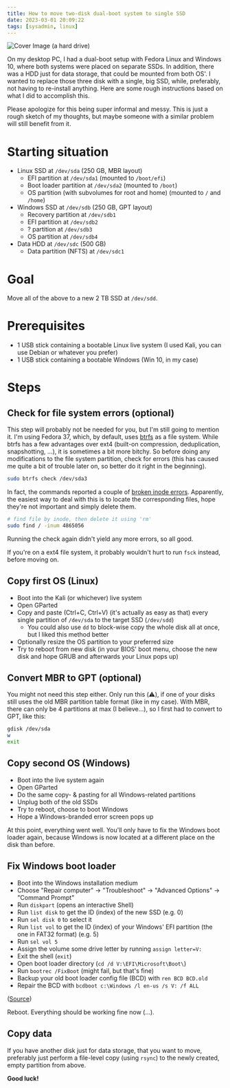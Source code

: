 ```yaml
---
title: How to move two-disk dual-boot system to single SSD
date: 2023-03-01 20:09:22
tags: [sysadmin, linux]
---
```


![Cover Image (a hard drive)](images/hard_drive1.webp)

On my desktop PC, I had a dual-boot setup with Fedora Linux and Windows 10, where both systems were placed on separate SSDs. In addition, there was a HDD just for data storage, that could be mounted from both OS'. I wanted to replace those three disk with a single, big SSD, while, preferably, not having to re-install anything. Here are some rough instructions based on what I did to accomplish this. 

Please apologize for this being super informal and messy. This is just a rough sketch of my thoughts, but maybe someone with a similar problem will still benefit from it.

# Starting situation
- Linux SSD at `/dev/sda` (250 GB, MBR layout)
	- EFI partition at `/dev/sda1` (mounted to `/boot/efi`)
	- Boot loader partition at `/dev/sda2` (mounted to `/boot`)
	- OS partition (with subvolumes for root and home) (mounted to `/` and `/home`)
- Windows SSD at `/dev/sdb` (250 GB, GPT layout)
	- Recovery partition at `/dev/sdb1`
	- EFI partition at `/dev/sdb2`
	- ? partition at `/dev/sdb3`
	- OS partition at `/dev/sdb4`
- Data HDD at `/dev/sdc` (500 GB)
	- Data partition (NFTS) at `/dev/sdc1`
	
# Goal
Move all of the above to a new 2 TB SSD at `/dev/sdd`.

# Prerequisites
* 1 USB stick containing a bootable Linux live system (I used Kali, you can use Debian or whatever you prefer)
* 1 USB stick containing a bootable Windows (Win 10, in my case)

# Steps
## Check for file system errors (optional) 
This step will probably not be needed for you, but I'm still going to mention it. I'm using Fedora 37, which, by default, uses [btrfs](https://fedoraproject.org/wiki/Btrfs) as a file system. While btrfs has a few advantages over ext4 (built-on compression, deduplication, snapshotting, ...), it is sometimes a bit more bitchy. So before doing any modifications to the file system partition, check for errors (this has caused me quite a bit of trouble later on, so better do it right in the beginning). 

```bash
sudo btrfs check /dev/sda3
```

In fact, the commands reported a couple of [broken inode errors](https://pastr.de/p/tzu5mznboxpfozp0lismsmug). Apparently, the easiest way to deal with this is to locate the corresponding files, hope they're not important and simply delete them. 

```bash
# find file by inode, then delete it using 'rm'
sudo find / -inum 4865056
```

Running the check again didn't yield any more errors, so all good. 

If you're on a ext4 file system, it probably wouldn't hurt to run `fsck` instead, before moving on.

## Copy first OS (Linux)
* Boot into the Kali (or whichever) live system
* Open GParted
* Copy and paste (Ctrl+C, Ctrl+V) (it's actually as easy as that) every single partition of `/dev/sda` to the target SSD (`/dev/sdd`)
  * You could also use `dd` to block-wise copy the whole disk all at once, but I liked this method better
* Optionally resize the OS partition to your preferred size
* Try to reboot from new disk (in your BIOS' boot menu, choose the new disk and hope GRUB and afterwards your Linux pops up)

## Convert MBR to GPT (optional)
You might not need this step either. Only run this (⚠️), if one of your disks still uses the old MBR partition table format (like in my case). With MBR, there can only be 4 partitions at max (I believe...), so I first had to convert to GPT, like this:

```bash
gdisk /dev/sda
w
exit
```

## Copy second OS (Windows)
* Boot into the live system again
* Open GParted
* Do the same copy- & pasting for all Windows-related partitions
* Unplug both of the old SSDs
* Try to reboot, choose to boot Windows
* Hope a Windows-branded error screen pops up

At this point, everything went well. You'll only have to fix the Windows boot loader again, because Windows is now located at a different place on the disk than before.

## Fix Windows boot loader
* Boot into the Windows installation medium
* Choose "Repair computer" -> "Troubleshoot" -> "Advanced Options" -> "Command Prompt"
* Run `diskpart` (opens an interactive Shell) 
* Run `list disk` to get the ID (index) of the new SSD (e.g. 0)
* Run `sel disk 0` to select it
* Run `list vol` to get the ID (index) of your Windows' EFI partition (the one in FAT32 format) (e.g. 5)
* Run `sel vol 5`
* Assign the volume some drive letter by running `assign letter=V:`
* Exit the shell (`exit`)
* Open boot loader directory (`cd /d V:\EFI\Microsoft\Boot\`)
* Run `bootrec /FixBoot` (might fail, but that's fine)
* Backup your old boot loader config file (BCD) with `ren BCD BCD.old`
* Repair the BCD with `bcdboot c:\Windows /l en-us /s V: /f ALL`

([Source](https://www.heise.de/tipps-tricks/Windows-10-Bootmanager-reparieren-so-geht-s-4268553.html))

Reboot. Everything should be working fine now (...).

## Copy data
If you have another disk just for data storage, that you want to move, preferably just perform a file-level copy (using `rsync`) to the newly created, empty partition from above.

**Good luck!**